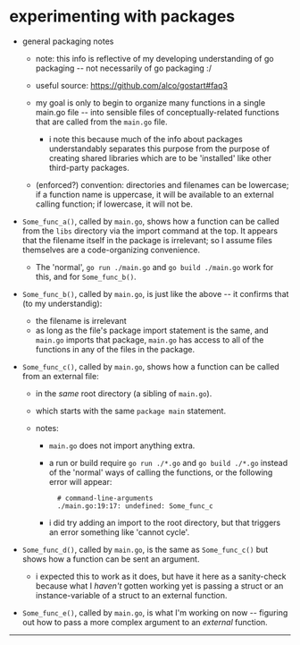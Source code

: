 experimenting with packages
===========================

- general packaging notes

    - note: this info is reflective of my developing understanding of go packaging -- not necessarily of go packaging   :/

    - useful source: <https://github.com/alco/gostart#faq3>

    - my goal is only to begin to organize many functions in a single main.go file -- into sensible files of conceptually-related functions that are called from the `main.go` file.

        - i note this because much of the info about packages understandably separates this purpose from the purpose of creating shared libraries which are to be 'installed' like other third-party packages.

    - (enforced?) convention: directories and filenames can be lowercase; if a function name is uppercase, it will be available to an external calling function; if lowercase, it will not be.

- `Some_func_a()`, called by `main.go`, shows how a function can be called from the `libs` directory via the import command at the top. It appears that the filename itself in the package is irrelevant; so I assume files themselves are a code-organizing convenience.
    - The 'normal', `go run ./main.go` and `go build ./main.go` work for this, and for `Some_func_b()`.

- `Some_func_b()`, called by `main.go`, is just like the above -- it confirms that (to my understandig):
    - the filename is irrelevant
    - as long as the file's package import statement is the same, and `main.go` imports that package, `main.go` has access to all of the functions in any of the files in the package.

- `Some_func_c()`, called by `main.go`, shows how a function can be called from an external file:

    - in the _same_ root directory (a sibling of `main.go`).
    - which starts with the same `package main` statement.
    - notes:

        - `main.go` does not import anything extra.
        - a run or build require `go run ./*.go` and `go build ./*.go` instead of the 'normal' ways of calling the functions, or the following error will appear:

                # command-line-arguments
                ./main.go:19:17: undefined: Some_func_c

        - i did try adding an import to the root directory, but that triggers an error something like 'cannot cycle'.

- `Some_func_d()`, called by `main.go`, is the same as `Some_func_c()` but shows how a function can be sent an argument.

    - i expected this to work as it does, but have it here as a sanity-check because what I _haven't_ gotten working yet is passing a struct or an instance-variable of a struct to an external function.

- `Some_func_e()`, called by `main.go`, is what I'm working on now -- figuring out how to pass a more complex argument to an _external_ function.

---
